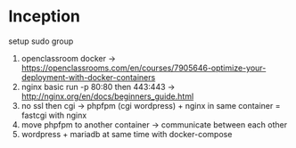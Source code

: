 # Inception

setup sudo group

1. openclassroom docker -> https://openclassrooms.com/en/courses/7905646-optimize-your-deployment-with-docker-containers
2. nginx basic run -p 80:80 then 443:443 -> http://nginx.org/en/docs/beginners_guide.html
3. no ssl then cgi -> phpfpm (cgi wordpress) + nginx in same container = fastcgi with nginx
4. move phpfpm to another container -> communicate between each other 
5. wordpress + mariadb at same time with docker-compose
